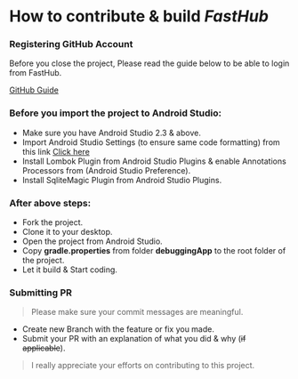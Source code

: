 # How to contribute & build *FastHub*

### Registering GitHub Account

Before you close the project, Please read the guide below to be able to login from FastHub.

[GitHub Guide](https://auth0.com/docs/connections/social/github)

### Before you import the project to Android Studio:

- Make sure you have Android Studio 2.3 & above.
- Import Android Studio Settings (to ensure same code formatting) from this link [Click here](https://raw.githubusercontent.com/k0shk0sh/FastHub/master/fasthub_as_settings.jar)
- Install Lombok Plugin from Android Studio Plugins & enable Annotations Processors from (Android Studio Preference).
- Install SqliteMagic Plugin from Android Studio Plugins.


### After above steps:

- Fork the project.
- Clone it to your desktop.
- Open the project from Android Studio.
- Copy **gradle.properties** from folder **debuggingApp** to the root folder of the project.
- Let it build & Start coding.

### Submitting PR

 > Please make sure your commit messages are meaningful.
 
- Create new Branch with the feature or fix you made.
- Submit your PR with an explanation of what you did & why (~~if applicable~~).



> I really appreciate your efforts on contributing to this project.
